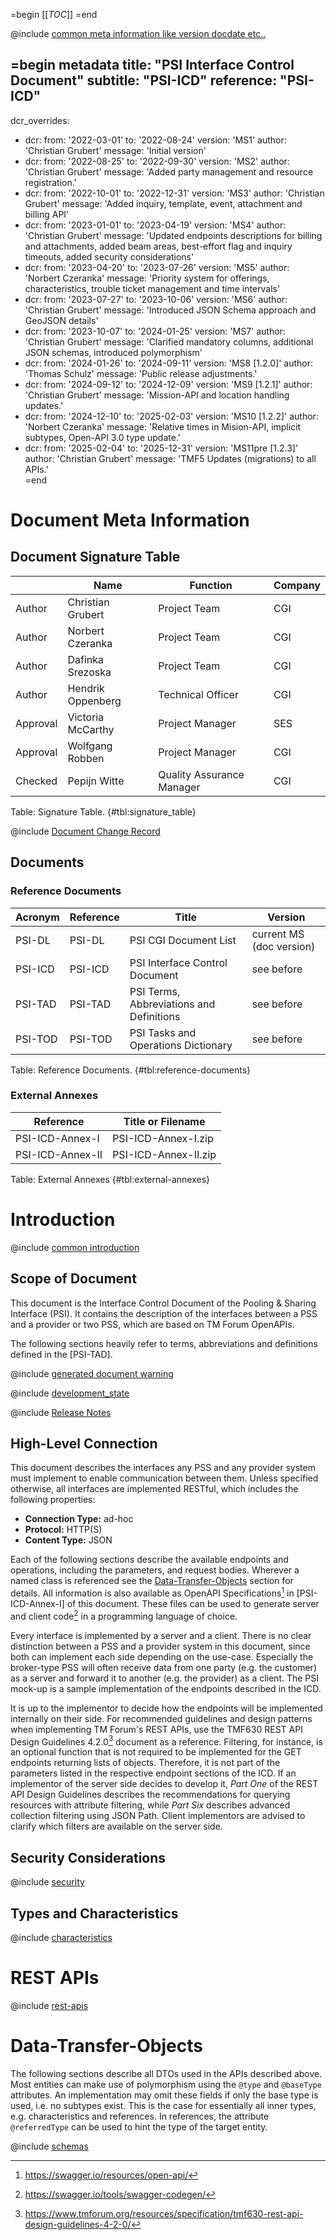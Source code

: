 =begin
[[_TOC_]]
=end

@include [common meta information like version docdate etc..](../common/common_metadata.md)

=begin metadata
title: "PSI Interface Control Document"
subtitle: "PSI-ICD"
reference: "PSI-ICD"
---
dcr_overrides:
 - dcr:
   from: '2022-03-01'
   to: '2022-08-24'
   version: 'MS1'
   author: 'Christian Grubert'
   message: 'Initial version'
 - dcr:
   from: '2022-08-25'
   to: '2022-09-30'
   version: 'MS2'
   author: 'Christian Grubert'
   message: 'Added party management and resource registration.'
 - dcr:
   from: '2022-10-01'
   to: '2022-12-31'
   version: 'MS3'
   author: 'Christian Grubert'
   message: 'Added inquiry, template, event, attachment and billing API'
 - dcr:
   from: '2023-01-01'
   to: '2023-04-19'
   version: 'MS4'
   author: 'Christian Grubert'
   message: 'Updated endpoints descriptions for billing and attachments, added beam areas, best-effort flag and inquiry timeouts, added security considerations'
 - dcr:
   from: '2023-04-20'
   to: '2023-07-26'
   version: 'MS5'
   author: 'Norbert Czeranka'
   message: 'Priority system for offerings, characteristics, trouble ticket management and time intervals'
 - dcr:
   from: '2023-07-27'
   to: '2023-10-06'
   version: 'MS6'
   author: 'Christian Grubert'
   message: 'Introduced JSON Schema approach and GeoJSON details'
 - dcr:
   from: '2023-10-07'
   to: '2024-01-25'
   version: 'MS7'
   author: 'Christian Grubert'
   message: 'Clarified mandatory columns, additional JSON schemas, introduced polymorphism'
 - dcr:
   from: '2024-01-26'
   to: '2024-09-11'
   version: 'MS8 [1.2.0]'
   author: 'Thomas Schulz'
   message: 'Public release adjustments.'
 - dcr:
   from: '2024-09-12'
   to: '2024-12-09'
   version: 'MS9 [1.2.1]'
   author: 'Christian Grubert'
   message: 'Mission-API and location handling updates.'
 - dcr:
   from: '2024-12-10'
   to: '2025-02-03'
   version: 'MS10 [1.2.2]'
   author: 'Norbert Czeranka'
   message: 'Relative times in Mision-API, implicit subtypes, Open-API 3.0 type update.'
 - dcr:
   from: '2025-02-04'
   to: '2025-12-31'
   version: 'MS11pre [1.2.3]'
   author: 'Christian Grubert'
   message: 'TMF5 Updates (migrations) to all APIs.'  
=end

# Document Meta Information

## Document Signature Table

|           | Name              | Function                       | Company         |
| --------- | ----------------- | ------------------------------ | --------------- |
| Author    | Christian Grubert | Project Team                   | CGI             |
| Author    | Norbert Czeranka  | Project Team                   | CGI             |
| Author    | Dafinka Srezoska  | Project Team                   | CGI             |
| Author    | Hendrik Oppenberg | Technical Officer              | CGI             |
| Approval  | Victoria McCarthy | Project Manager                | SES             |
| Approval  | Wolfgang Robben   | Project Manager                | CGI             |
| Checked   | Pepijn Witte      | Quality Assurance Manager      | CGI             |

Table: Signature Table. {#tbl:signature_table}

@include [Document Change Record](../common/document-change-record.md)

## Documents

### Reference Documents

| Acronym | Reference | Title                                    | Version                  |
|---------|-----------|------------------------------------------|--------------------------|
| PSI-DL  | PSI-DL    | PSI CGI Document List                    | current MS (doc version) |
| PSI-ICD | PSI-ICD   | PSI Interface Control Document           | see before               |
| PSI-TAD | PSI-TAD   | PSI Terms, Abbreviations and Definitions | see before               |
| PSI-TOD | PSI-TOD   | PSI Tasks and Operations Dictionary      | see before               |

Table: Reference Documents. {#tbl:reference-documents}

### External Annexes

| Reference        | Title or Filename    |
|------------------|----------------------|
| PSI-ICD-Annex-I  | PSI-ICD-Annex-I.zip  |
| PSI-ICD-Annex-II | PSI-ICD-Annex-II.zip |

Table: External Annexes {#tbl:external-annexes}

# Introduction

@include [common introduction](../common/intro_description.md)

## Scope of Document

This document is the Interface Control Document of the Pooling & Sharing Interface (PSI).
It contains the description of the interfaces between a PSS and a provider or two PSS, which are based on TM Forum OpenAPIs.

The following sections heavily refer to terms, abbreviations and definitions defined in the [PSI-TAD].

@include [generated document warning](../common/generated_document.md)

@include [development_state](../common/development_state.md)

@include [Release Notes](../common/release_notes.md)

## High-Level Connection

This document describes the interfaces any PSS and any provider system must implement to enable communication between them.
Unless specified otherwise, all interfaces are implemented RESTful, which includes the following properties:

* **Connection Type:** ad-hoc
* **Protocol:** HTTP(S)
* **Content Type:** JSON

Each of the following sections describe the available endpoints and operations, including the parameters, and request bodies.
Wherever a named class is referenced see the [Data-Transfer-Objects](#data-transfer-objects) section for details.
All information is also available as OpenAPI Specifications[^3] in [PSI-ICD-Annex-I] of this document.
These files can be used to generate server and client code[^4] in a programming language of choice.

Every interface is implemented by a server and a client.
There is no clear distinction between a PSS and a provider system in this document, since both can implement each side depending on the use-case.
Especially the broker-type PSS will often receive data from one party (e.g. the customer) as a server and forward it to another (e.g. the provider) as a client.
The PSI mock-up is a sample implementation of the endpoints described in the ICD.

It is up to the implementor to decide how the endpoints will be implemented internally on their side.
For recommended guidelines and design patterns when implementing TM Forum's REST APIs, use the TMF630 REST API Design Guidelines 4.2.0[^2] document as a reference.
Filtering, for instance, is an optional function that is not required to be implemented for the GET endpoints returning lists of objects.
Therefore, it is not part of the parameters listed in the respective endpoint sections of the ICD.
If an implementor of the server side decides to develop it, *Part One* of the REST API Design Guidelines describes the recommendations for querying resources with attribute filtering, while *Part Six* describes advanced collection filtering using JSON Path.
Client implementors are advised to clarify which filters are available on the server side.

[^2]: https://www.tmforum.org/resources/specification/tmf630-rest-api-design-guidelines-4-2-0/
[^3]: https://swagger.io/resources/open-api/
[^4]: https://swagger.io/tools/swagger-codegen/

## Security Considerations

@include [security](security.md)

## Types and Characteristics

@include [characteristics](characteristics.md)

# REST APIs

@include [rest-apis](rest-apis/index.md)

# Data-Transfer-Objects

The following sections describe all DTOs used in the APIs described above.
Most entities can make use of polymorphism using the `@type` and `@baseType` attributes.
An implementation may omit these fields if only the base type is used, i.e. no subtypes exist.
This is the case for essentially all inner types, e.g. characteristics and references.
In references, the attribute `@referredType` can be used to hint the type of the target entity.

@include [schemas](schema/index.md)
